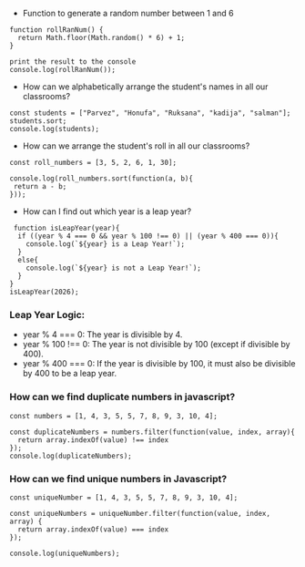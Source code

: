 - Function to generate a random number between 1 and 6
```
function rollRanNum() {
  return Math.floor(Math.random() * 6) + 1;
}

print the result to the console
console.log(rollRanNum());
```
- How can we alphabetically arrange the student's names in all our classrooms?
```
const students = ["Parvez", "Honufa", "Ruksana", "kadija", "salman"];
students.sort;
console.log(students);
```
- How can we arrange the student's roll in all our classrooms?
 ```
const roll_numbers = [3, 5, 2, 6, 1, 30];

console.log(roll_numbers.sort(function(a, b){
  return a - b;
}));
```
- How can I find out which year is a leap year?
```
 function isLeapYear(year){
  if ((year % 4 === 0 && year % 100 !== 0) || (year % 400 === 0)){
    console.log(`${year} is a Leap Year!`);
  }
  else{
    console.log(`${year} is not a Leap Year!`);
  }
}
isLeapYear(2026);
```
### Leap Year Logic:

- year % 4 === 0: The year is divisible by 4.
- year % 100 !== 0: The year is not divisible by 100 (except if divisible by 400).
- year % 400 === 0: If the year is divisible by 100, it must also be divisible by 400 to be a leap year.


### How can we find duplicate numbers in javascript?
```
const numbers = [1, 4, 3, 5, 5, 7, 8, 9, 3, 10, 4];

const duplicateNumbers = numbers.filter(function(value, index, array){
  return array.indexOf(value) !== index
});
console.log(duplicateNumbers);
```

### How can we find unique numbers in Javascript?
```
const uniqueNumber = [1, 4, 3, 5, 5, 7, 8, 9, 3, 10, 4];

const uniqueNumbers = uniqueNumber.filter(function(value, index, array) {
  return array.indexOf(value) === index
});

console.log(uniqueNumbers);
```

